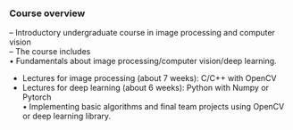 ### Course overview  
– Introductory undergraduate course in image processing and computer vision  
– The course includes  
• Fundamentals about image processing/computer vision/deep learning.  
- Lectures for image processing (about 7 weeks): C/C++ with OpenCV  
- Lectures for deep learning (about 6 weeks): Python with Numpy or Pytorch  
• Implementing basic algorithms and final team projects using OpenCV or deep learning library.  
